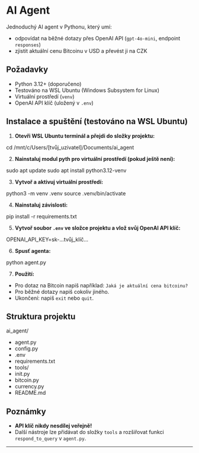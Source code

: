 # AI Agent

Jednoduchý AI agent v Pythonu, který umí:
- odpovídat na běžné dotazy přes OpenAI API (`gpt-4o-mini`, endpoint `responses`)
- zjistit aktuální cenu Bitcoinu v USD a převést ji na CZK

## Požadavky

- Python 3.12+ (doporučeno)
- Testováno na WSL Ubuntu (Windows Subsystem for Linux)
- Virtuální prostředí (`venv`)
- OpenAI API klíč (uložený v `.env`)

## Instalace a spuštění (testováno na WSL Ubuntu)

1. **Otevři WSL Ubuntu terminál a přejdi do složky projektu:**

cd /mnt/c/Users/[tvůj_uzivatel]/Documents/ai_agent

2. **Nainstaluj modul pyth pro virtuální prostředí (pokud ještě není):**

sudo apt update
sudo apt install python3.12-venv

3. **Vytvoř a aktivuj virtuální prostředí:**

python3 -m venv .venv
source .venv/bin/activate

4. **Nainstaluj závislosti:**

pip install -r requirements.txt

5. **Vytvoř soubor `.env` ve složce projektu a vlož svůj OpenAI API klíč:**

OPENAI_API_KEY=sk-...tvůj_klíč...

6. **Spusť agenta:**

python agent.py

7. **Použití:**
- Pro dotaz na Bitcoin napiš například: `Jaká je aktuální cena bitcoinu?`
- Pro běžné dotazy napiš cokoliv jiného.
- Ukončení: napiš `exit` nebo `quit`.


## Struktura projektu

ai_agent/
- agent.py
- config.py
- .env
- requirements.txt
- tools/
 - init.py
 - bitcoin.py
 - currency.py
- README.md

## Poznámky

- **API klíč nikdy nesdílej veřejně!**
- Další nástroje lze přidávat do složky `tools` a rozšiřovat funkci `respond_to_query` v `agent.py`.

---
